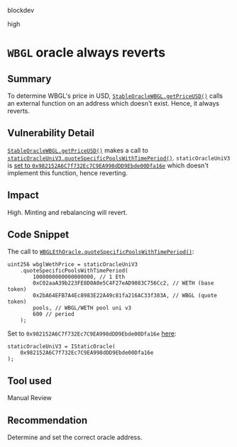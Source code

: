 blockdev

high

# `WBGL` oracle always reverts

## Summary

To determine WBGL's price in USD, [`StableOracleWBGL.getPriceUSD()`](https://github.com/USSDofficial/ussd-contracts/blob/f44c726371f3152634bcf0a3e630802e39dec49c/contracts/oracles/StableOracleWBGL.sol#L24) calls an external function on an address which doesn't exist. Hence, it always reverts.

## Vulnerability Detail

[`StableOracleWBGL.getPriceUSD()`](https://github.com/USSDofficial/ussd-contracts/blob/f44c726371f3152634bcf0a3e630802e39dec49c/contracts/oracles/StableOracleWBGL.sol#L24) makes a call to [`staticOracleUniV3.quoteSpecificPoolsWithTimePeriod()`](https://github.com/USSDofficial/ussd-contracts/blob/f44c726371f3152634bcf0a3e630802e39dec49c/contracts/oracles/StableOracleWBGL.sol#LL27C33-L28C46). `staticOracleUniV3` is [set to `0x982152A6C7f732Ec7C9EA998dDD9Ebde00Dfa16e`](https://github.com/USSDofficial/ussd-contracts/blob/f44c726371f3152634bcf0a3e630802e39dec49c/contracts/oracles/StableOracleWBGL.sol#LL19C13-L19C55) which doesn't implement this function, hence reverting.

## Impact

High. Minting and rebalancing will revert.

## Code Snippet
The call to [`WBGLEthOracle.quoteSpecificPoolsWithTimePeriod()`](https://github.com/USSDofficial/ussd-contracts/blob/f44c726371f3152634bcf0a3e630802e39dec49c/contracts/oracles/StableOracleWBGL.sol#LL27C33-L28C46):
```solidity
uint256 wbglWethPrice = staticOracleUniV3
    .quoteSpecificPoolsWithTimePeriod(
        1000000000000000000, // 1 Eth
        0xC02aaA39b223FE8D0A0e5C4F27eAD9083C756Cc2, // WETH (base token)
        0x2bA64EFB7A4Ec8983E22A49c81fa216AC33f383A, // WBGL (quote token)
        pools, // WBGL/WETH pool uni v3
        600 // period
    );
```

Set to `0x982152A6C7f732Ec7C9EA998dDD9Ebde00Dfa16e` [here](https://github.com/USSDofficial/ussd-contracts/blob/f44c726371f3152634bcf0a3e630802e39dec49c/contracts/oracles/StableOracleWBGL.sol#LL19C13-L19C55):
```solidity
staticOracleUniV3 = IStaticOracle(
    0x982152A6C7f732Ec7C9EA998dDD9Ebde00Dfa16e
);
```

## Tool used

Manual Review

## Recommendation

Determine and set the correct oracle address.